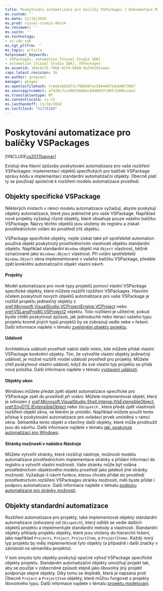 ```yaml
---
title: Poskytování automatizace pro balíčky VSPackages | Dokumentace Microsoftu
ms.custom: ''
ms.date: 11/15/2016
ms.prod: visual-studio-dev14
ms.reviewer: ''
ms.suite: ''
ms.technology:
- vs-ide-sdk
ms.tgt_pltfrm: ''
ms.topic: article
helpviewer_keywords:
- VSPackages, automation [Visual Studio SDK]
- automation [Visual Studio SDK], VSPackages
ms.assetid: 104c4c55-78b8-42f4-b6b0-9a334101aaea
caps.latest.revision: 16
ms.author: gregvanl
manager: ghogen
ms.openlocfilehash: fc6eb16d1873c7986d9fac556440f24eb007396f
ms.sourcegitcommit: af428c7ccd007e668ec0dd8697c88fc5d8bca1e2
ms.translationtype: MT
ms.contentlocale: cs-CZ
ms.lasthandoff: 11/16/2018
ms.locfileid: "51774169"
---
```

# <a name="providing-automation-for-vspackages"></a>Poskytování automatizace pro balíčky VSPackages
[!INCLUDE[vs2017banner](../../includes/vs2017banner.md)]

Existují dva hlavní způsoby poskytování automatizace pro vaše rozšíření VSPackages: implementací objektů specifických pro balíček VSPackage správy kódu a implementací standardní automatizační objekty. Obecně platí ty se používají společně k rozšíření modelu automatizace prostředí.  
  
## <a name="vspackage-specific-objects"></a>Objekty specifické VSPackage  
 Některých místech v rámci modelu automatizace vyžadují, abyste poskytují objekty automatizace, které jsou jedinečné pro vaše VSPackage. Například nové projekty vyžadují různé objekty, které obsahuje pouze vašeho balíčku VSPackage. Názvy těchto objektů jsou uloženy do registru a získali prostřednictvím volání do prostředí `DTE` objektu.  
  
 VSPackage specifické objekty, nejde získat také při spotřebitel automation používá objekt poskytnutý prostřednictvím vlastnosti objektu standardní objektu. Například standardní `Window` objekt má `Object` vlastnost, běžně označované jako `Windows.Object` vlastnost. Při volání spotřebitelů `Window.Object` okna implementované v vašeho balíčku VSPackage, předáte zpět konkrétní automatizační objekt vlastní návrh.  
  
#### <a name="projects"></a>Projekty  
 Model automatizace pro nové typy projektů pomocí vlastní VSPackage specifické objekty, které můžete rozšířit rozšíření VSPackages. Hlavním účelem poskytnutí nových objektů automatizace pro vaše VSPackage je rozlišit projektu jedinečný objekty z <xref:Microsoft.VisualStudio.VCProjectEngine.VCProject> nebo <xref:VSLangProj80.VSProject2> objektu. Toto rozlišení je užitečné, pokud byste chtěli poskytnout způsob, jak jednoduché nebo iteraci vašeho typu projektu kromě jiných typů projektů by se zobrazují vedle sebe v řešení. Další informace najdete v tématu [zveřejnění objekty projektu](../../extensibility/internals/exposing-project-objects.md).  
  
#### <a name="events"></a>Události  
 Architektura události prostředí nabízí další místo, kde můžete přidat vlastní VSPackage konkrétní objekty. Tím, že vytvoříte vlastní objekty jedinečný událostí, je možné rozšířit model událostí prostředí pro projekty. Můžete chtít poskytnout vlastní události, když do své vlastní typ projektu se přidá nová položka. Další informace najdete v tématu [vystavení události](../../extensibility/internals/exposing-events-in-the-visual-studio-sdk.md).  
  
#### <a name="window-objects"></a>Objekty oken  
 Windows můžete předat zpět objekt automatizace specifické pro VSPackage zpět do prostředí při volání. Můžete implementovat objekt, který je odvozen z <xref:Microsoft.VisualStudio.Shell.Interop.IVsExtensibleObject>, <xref:EnvDTE.IExtensibleObject> nebo `IDispatch` , která předá zpět vlastnosti rozšíření objekt okna, ve kterém je umístěn. Například můžete použít tento přístup k poskytování automatizace pro ovládací prvek umístěný v rámci okna. Sémantika tento objekt a všechny další objekty, které může prodloužit jsou do návrhu. Další informace najdete v tématu [jak: poskytuje automatizaci pro Windows](../../extensibility/internals/how-to-provide-automation-for-windows.md).  
  
#### <a name="options-pages-on-the-tools-menu"></a>Stránky možnosti v nabídce Nástroje  
 Můžete vytvořit stránky, které rozšiřují nástroje, možnosti modelu automatizace prostřednictvím implementace stránky a přidání informací do registru a vytvořit vlastní možnosti. Vaše stránky může být volána prostřednictvím objektového modelu prostředí jako jakékoli jiné stránky možnosti. Vyžaduje-li návrh funkce, kterou chcete přidat do prostředí prostřednictvím rozšíření VSPackages stránky možností, měli byste přidat i podporu automatizace. Další informace najdete v tématu [podporu automatizace pro stránky možnosti](../../extensibility/internals/automation-support-for-options-pages.md).  
  
## <a name="standard-automation-objects"></a>Objekty standardní automatizace  
 Rozšíření automatizace pro projekty, také implementovat objekty standardní automatizace (odvozený od `IDispatch`), který odlišit se vedle dalších objektů projektu a implementujte standardní metody a vlastnosti. Standardní objekty příklady projektu objekty, které jsou vloženy do hierarchii řešení, jako například `Projects`, `Project`, `ProjectItem`, a `ProjectItems`. Každý nový typ projektu by měly implementovat tyto objekty (a případně i další značky v závislosti na sémantiku projektu).  
  
 V tom smyslu tyto objekty poskytují opačné výhod VSPackage specifické objekty projektu. Standardní automatizační objekty umožňují projekt tak, aby se použije v zobecněné způsob stejně jako libovolný jiný projekt podporuje stejné objekty. Díky tomu se doplněk, která je napsána proti Obecné `Project` a `ProjectItem` objekty, které můžou fungovat s projekty libovolného typu. Další informace najdete v tématu [projektu modelování](../../extensibility/internals/project-modeling.md).

